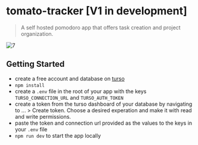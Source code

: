 # tomato-tracker [V1 in development]
> A self hosted pomodoro app that offers task creation and project organization. 

![7](https://github.com/user-attachments/assets/1456d76f-b93c-43c6-b83d-ce5e925c3b4c)

## Getting Started 
- create a free account and database on [turso](https://app.turso.tech/)
- `npm install`
- create a `.env` file in the root of your app with the keys `TURSO_CONNECTION_URL` and `TURSO_AUTH_TOKEN`
- create a token from the turso dashboard of your database by navigating to ... > Create token. Choose a desired experation and make it with read and write permissions.
- paste the token and connection url provided as the values to the keys in your `.env` file
- `npm run dev` to start the app locally
